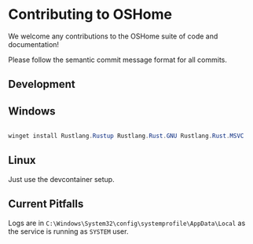 # Contributing to OSHome

We welcome any contributions to the OSHome suite of code and documentation!

Please follow the semantic commit message format for all commits. 

## Development

## Windows

```powershell

winget install Rustlang.Rustup Rustlang.Rust.GNU Rustlang.Rust.MSVC
```

## Linux

Just use the devcontainer setup.


## Current Pitfalls

Logs are in `C:\Windows\System32\config\systemprofile\AppData\Local` as the service is running as `SYSTEM` user.